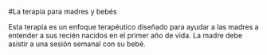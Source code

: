#La terapia para madres y bebés

Esta terapia es un enfoque terapéutico diseñado para ayudar a las madres a entender a sus recién nacidos en el primer año de vida. La madre debe asistir a una sesión semanal con su bebé.